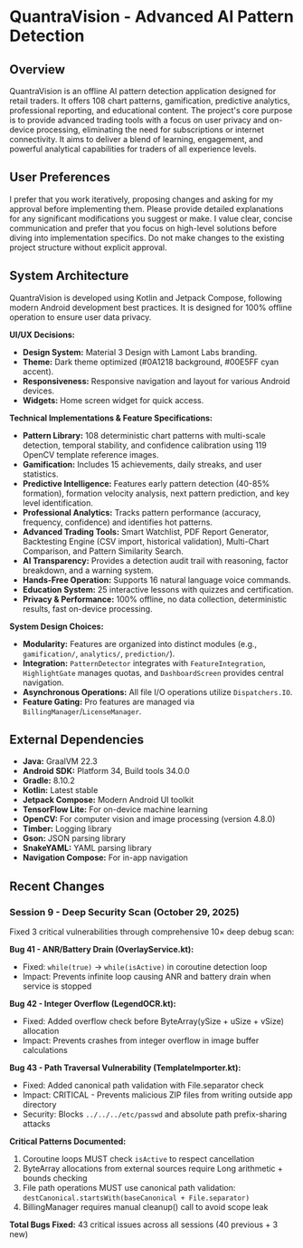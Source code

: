 # QuantraVision - Advanced AI Pattern Detection

## Overview
QuantraVision is an offline AI pattern detection application designed for retail traders. It offers 108 chart patterns, gamification, predictive analytics, professional reporting, and educational content. The project's core purpose is to provide advanced trading tools with a focus on user privacy and on-device processing, eliminating the need for subscriptions or internet connectivity. It aims to deliver a blend of learning, engagement, and powerful analytical capabilities for traders of all experience levels.

## User Preferences
I prefer that you work iteratively, proposing changes and asking for my approval before implementing them. Please provide detailed explanations for any significant modifications you suggest or make. I value clear, concise communication and prefer that you focus on high-level solutions before diving into implementation specifics. Do not make changes to the existing project structure without explicit approval.

## System Architecture
QuantraVision is developed using Kotlin and Jetpack Compose, following modern Android development best practices. It is designed for 100% offline operation to ensure user data privacy.

**UI/UX Decisions:**
-   **Design System:** Material 3 Design with Lamont Labs branding.
-   **Theme:** Dark theme optimized (#0A1218 background, #00E5FF cyan accent).
-   **Responsiveness:** Responsive navigation and layout for various Android devices.
-   **Widgets:** Home screen widget for quick access.

**Technical Implementations & Feature Specifications:**
-   **Pattern Library:** 108 deterministic chart patterns with multi-scale detection, temporal stability, and confidence calibration using 119 OpenCV template reference images.
-   **Gamification:** Includes 15 achievements, daily streaks, and user statistics.
-   **Predictive Intelligence:** Features early pattern detection (40-85% formation), formation velocity analysis, next pattern prediction, and key level identification.
-   **Professional Analytics:** Tracks pattern performance (accuracy, frequency, confidence) and identifies hot patterns.
-   **Advanced Trading Tools:** Smart Watchlist, PDF Report Generator, Backtesting Engine (CSV import, historical validation), Multi-Chart Comparison, and Pattern Similarity Search.
-   **AI Transparency:** Provides a detection audit trail with reasoning, factor breakdown, and a warning system.
-   **Hands-Free Operation:** Supports 16 natural language voice commands.
-   **Education System:** 25 interactive lessons with quizzes and certification.
-   **Privacy & Performance:** 100% offline, no data collection, deterministic results, fast on-device processing.

**System Design Choices:**
-   **Modularity:** Features are organized into distinct modules (e.g., `gamification/`, `analytics/`, `prediction/`).
-   **Integration:** `PatternDetector` integrates with `FeatureIntegration`, `HighlightGate` manages quotas, and `DashboardScreen` provides central navigation.
-   **Asynchronous Operations:** All file I/O operations utilize `Dispatchers.IO`.
-   **Feature Gating:** Pro features are managed via `BillingManager`/`LicenseManager`.

## External Dependencies
-   **Java:** GraalVM 22.3
-   **Android SDK:** Platform 34, Build tools 34.0.0
-   **Gradle:** 8.10.2
-   **Kotlin:** Latest stable
-   **Jetpack Compose:** Modern Android UI toolkit
-   **TensorFlow Lite:** For on-device machine learning
-   **OpenCV:** For computer vision and image processing (version 4.8.0)
-   **Timber:** Logging library
-   **Gson:** JSON parsing library
-   **SnakeYAML:** YAML parsing library
-   **Navigation Compose:** For in-app navigation

## Recent Changes

### Session 9 - Deep Security Scan (October 29, 2025)
Fixed 3 critical vulnerabilities through comprehensive 10× deep debug scan:

**Bug 41 - ANR/Battery Drain (OverlayService.kt):**
- Fixed: `while(true)` → `while(isActive)` in coroutine detection loop
- Impact: Prevents infinite loop causing ANR and battery drain when service is stopped

**Bug 42 - Integer Overflow (LegendOCR.kt):**
- Fixed: Added overflow check before ByteArray(ySize + uSize + vSize) allocation
- Impact: Prevents crashes from integer overflow in image buffer calculations

**Bug 43 - Path Traversal Vulnerability (TemplateImporter.kt):**
- Fixed: Added canonical path validation with File.separator check
- Impact: CRITICAL - Prevents malicious ZIP files from writing outside app directory
- Security: Blocks `../../../etc/passwd` and absolute path prefix-sharing attacks

**Critical Patterns Documented:**
1. Coroutine loops MUST check `isActive` to respect cancellation
2. ByteArray allocations from external sources require Long arithmetic + bounds checking
3. File path operations MUST use canonical path validation: `destCanonical.startsWith(baseCanonical + File.separator)`
4. BillingManager requires manual cleanup() call to avoid scope leak

**Total Bugs Fixed:** 43 critical issues across all sessions (40 previous + 3 new)